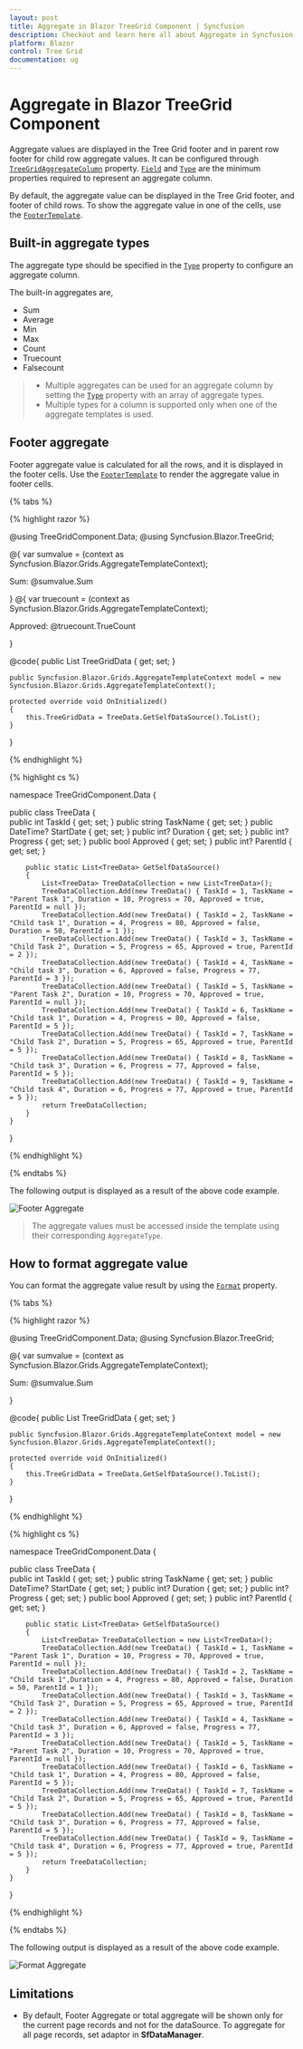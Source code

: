 ```yaml
---
layout: post
title: Aggregate in Blazor TreeGrid Component | Syncfusion
description: Checkout and learn here all about Aggregate in Syncfusion Blazor TreeGrid component and much more details.
platform: Blazor
control: Tree Grid
documentation: ug
---
```


# Aggregate in Blazor TreeGrid Component

Aggregate values are displayed in the Tree Grid footer and in parent row footer for child row aggregate values. It can be configured through [`TreeGridAggregateColumn`](https://help.syncfusion.com/cr/blazor/Syncfusion.Blazor~Syncfusion.Blazor.TreeGrid.TreeGridAggregateColumn.html) property.  [`Field`](https://help.syncfusion.com/cr/blazor/Syncfusion.Blazor~Syncfusion.Blazor.TreeGrid.TreeGridAggregateColumn~Field.html) and [`Type`](https://help.syncfusion.com/cr/blazor/Syncfusion.Blazor~Syncfusion.Blazor.TreeGrid.TreeGridAggregateColumn~Type.html) are the minimum properties required to represent an aggregate column.

By default, the aggregate value can be displayed in the Tree Grid footer, and footer of child rows. To show the aggregate value in one of the cells, use the [`FooterTemplate`](https://help.syncfusion.com/cr/blazor/Syncfusion.Blazor~Syncfusion.Blazor.TreeGrid.TreeGridAggregateColumn~FooterTemplate.html).

## Built-in aggregate types

The aggregate type should be specified in the [`Type`](https://help.syncfusion.com/cr/blazor/Syncfusion.Blazor~Syncfusion.Blazor.TreeGrid.TreeGridAggregateColumn~Type.html) property to configure an aggregate column.

The built-in aggregates are,
* Sum
* Average
* Min
* Max
* Count
* Truecount
* Falsecount

> * Multiple aggregates can be used for an aggregate column by setting the [`Type`](https://help.syncfusion.com/cr/blazor/Syncfusion.Blazor~Syncfusion.Blazor.TreeGrid.TreeGridAggregateColumn~Type.html) property with an array of aggregate types.
> * Multiple types for a column is supported only when one of the aggregate templates is used.

## Footer aggregate

Footer aggregate value is calculated for all the rows, and it is displayed in the footer cells. Use the [`FooterTemplate`](https://help.syncfusion.com/cr/blazor/Syncfusion.Blazor~Syncfusion.Blazor.TreeGrid.TreeGridAggregateColumn~FooterTemplate.html) to render the aggregate value in footer cells.

{% tabs %}

{% highlight razor %}

@using TreeGridComponent.Data;
@using Syncfusion.Blazor.TreeGrid;

<SfTreeGrid DataSource="@TreeGridData" IdMapping="TaskId" ParentIdMapping="ParentId" AllowPaging="true" TreeColumnIndex="1">
    <TreeGridAggregates>
        <TreeGridAggregate ShowChildSummary="false">
            <TreeGridAggregateColumns>
                <TreeGridAggregateColumn Field="Duration" Type="Syncfusion.Blazor.Grids.AggregateType.Sum" Format="C2">
                    <FooterTemplate>
                        @{
                            var sumvalue = (context as Syncfusion.Blazor.Grids.AggregateTemplateContext);
                            <div>
                                <p>Sum: @sumvalue.Sum</p>
                            </div>
                        }
                    </FooterTemplate>
                </TreeGridAggregateColumn>
                <TreeGridAggregateColumn Field="Approved" Type="Syncfusion.Blazor.Grids.AggregateType.TrueCount" Format="C2">
                    <FooterTemplate>
                        @{
                            var truecount = (context as Syncfusion.Blazor.Grids.AggregateTemplateContext);
                            <div>
                                <p>Approved: @truecount.TrueCount</p>
                            </div>
                        }
                    </FooterTemplate>
                </TreeGridAggregateColumn>              
            </TreeGridAggregateColumns>
        </TreeGridAggregate>
    </TreeGridAggregates>
    <TreeGridColumns>
        <TreeGridColumn Field="TaskId" HeaderText="Task ID" Width="80" TextAlign="Syncfusion.Blazor.Grids.TextAlign.Right"></TreeGridColumn>
        <TreeGridColumn Field="TaskName" HeaderText="Task Name" Width="100"></TreeGridColumn>
        <TreeGridColumn Field="Duration" HeaderText="Duration" Width="100" TextAlign="Syncfusion.Blazor.Grids.TextAlign.Right"></TreeGridColumn>
        <TreeGridColumn Field="Progress" HeaderText="Progress" Width="100" TextAlign="Syncfusion.Blazor.Grids.TextAlign.Right"></TreeGridColumn>
        <TreeGridColumn Field="Approved" HeaderText="Approved" TextAlign="Syncfusion.Blazor.Grids.TextAlign.Center" DisplayAsCheckBox="true" Width="100">
        </TreeGridColumn>
    </TreeGridColumns>
</SfTreeGrid>

@code{
    public List<TreeData> TreeGridData { get; set; }

    public Syncfusion.Blazor.Grids.AggregateTemplateContext model = new Syncfusion.Blazor.Grids.AggregateTemplateContext();

    protected override void OnInitialized()
    {
        this.TreeGridData = TreeData.GetSelfDataSource().ToList();
    }
}

{% endhighlight %}

{% highlight cs %}

namespace TreeGridComponent.Data {

 public class TreeData
    {     
            public int TaskId { get; set; }
            public string TaskName { get; set; }
            public DateTime? StartDate { get; set; }
            public int? Duration { get; set; }
            public int? Progress { get; set; }
            public bool Approved { get; set; }
            public int? ParentId { get; set; }
        
        public static List<TreeData> GetSelfDataSource()
        {
            List<TreeData> TreeDataCollection = new List<TreeData>();
            TreeDataCollection.Add(new TreeData() { TaskId = 1, TaskName = "Parent Task 1", Duration = 10, Progress = 70, Approved = true, ParentId = null });
            TreeDataCollection.Add(new TreeData() { TaskId = 2, TaskName = "Child task 1", Duration = 4, Progress = 80, Approved = false, Duration = 50, ParentId = 1 });
            TreeDataCollection.Add(new TreeData() { TaskId = 3, TaskName = "Child Task 2", Duration = 5, Progress = 65, Approved = true, ParentId = 2 });
            TreeDataCollection.Add(new TreeData() { TaskId = 4, TaskName = "Child task 3", Duration = 6, Approved = false, Progress = 77, ParentId = 3 });
            TreeDataCollection.Add(new TreeData() { TaskId = 5, TaskName = "Parent Task 2", Duration = 10, Progress = 70, Approved = true, ParentId = null });
            TreeDataCollection.Add(new TreeData() { TaskId = 6, TaskName = "Child task 1", Duration = 4, Progress = 80, Approved = false, ParentId = 5 });
            TreeDataCollection.Add(new TreeData() { TaskId = 7, TaskName = "Child Task 2", Duration = 5, Progress = 65, Approved = true, ParentId = 5 });
            TreeDataCollection.Add(new TreeData() { TaskId = 8, TaskName = "Child task 3", Duration = 6, Progress = 77, Approved = false, ParentId = 5 });
            TreeDataCollection.Add(new TreeData() { TaskId = 9, TaskName = "Child task 4", Duration = 6, Progress = 77, Approved = true, ParentId = 5 });
            return TreeDataCollection;
        }
    }
}

{% endhighlight %}

{% endtabs %}

The following output is displayed as a result of the above code example.

![Footer Aggregate](images/summary.png)

> The aggregate values must be accessed inside the template using their corresponding `AggregateType`.

## How to format aggregate value

You can format the aggregate value result by using the [`Format`](https://help.syncfusion.com/cr/blazor/Syncfusion.Blazor~Syncfusion.Blazor.TreeGrid.TreeGridAggregateColumn~Format.html) property.

{% tabs %}

{% highlight razor %}

@using TreeGridComponent.Data;
@using Syncfusion.Blazor.TreeGrid;

<SfTreeGrid DataSource="@TreeGridData" IdMapping="TaskId" ParentIdMapping="ParentId" AllowPaging="true" TreeColumnIndex="1">
    <TreeGridAggregates>
        <TreeGridAggregate ShowChildSummary="false">
            <TreeGridAggregateColumns>
                <TreeGridAggregateColumn Field="Duration" Type="Syncfusion.Blazor.Grids.AggregateType.Sum" Format="C2">
                    <FooterTemplate>
                        @{
                            var sumvalue = (context as Syncfusion.Blazor.Grids.AggregateTemplateContext);
                            <div>
                                <p>Sum: @sumvalue.Sum</p>
                            </div>
                        }
                    </FooterTemplate>
                </TreeGridAggregateColumn>                            
            </TreeGridAggregateColumns>
        </TreeGridAggregate>
    </TreeGridAggregates>
    <TreeGridColumns>
        <TreeGridColumn Field="TaskId" HeaderText="Task ID" Width="80" TextAlign="Syncfusion.Blazor.Grids.TextAlign.Right"></TreeGridColumn>
        <TreeGridColumn Field="TaskName" HeaderText="Task Name" Width="100"></TreeGridColumn>
        <TreeGridColumn Field="Duration" HeaderText="Duration" Width="100" TextAlign="Syncfusion.Blazor.Grids.TextAlign.Right"></TreeGridColumn>
        <TreeGridColumn Field="Progress" HeaderText="Progress" Width="100" TextAlign="Syncfusion.Blazor.Grids.TextAlign.Right"></TreeGridColumn>
        <TreeGridColumn Field="Approved" HeaderText="Approved" TextAlign="Syncfusion.Blazor.Grids.TextAlign.Center" DisplayAsCheckBox="true" Width="100">
        </TreeGridColumn>
    </TreeGridColumns>
</SfTreeGrid>

@code{
    public List<TreeData> TreeGridData { get; set; }

    public Syncfusion.Blazor.Grids.AggregateTemplateContext model = new Syncfusion.Blazor.Grids.AggregateTemplateContext();

    protected override void OnInitialized()
    {
        this.TreeGridData = TreeData.GetSelfDataSource().ToList();
    }
}

{% endhighlight %}

{% highlight cs %}

namespace TreeGridComponent.Data {

 public class TreeData
    {     
            public int TaskId { get; set; }
            public string TaskName { get; set; }
            public DateTime? StartDate { get; set; }
            public int? Duration { get; set; }
            public int? Progress { get; set; }
            public bool Approved { get; set; }
            public int? ParentId { get; set; }
        
        public static List<TreeData> GetSelfDataSource()
        {
            List<TreeData> TreeDataCollection = new List<TreeData>();
            TreeDataCollection.Add(new TreeData() { TaskId = 1, TaskName = "Parent Task 1", Duration = 10, Progress = 70, Approved = true, ParentId = null });
            TreeDataCollection.Add(new TreeData() { TaskId = 2, TaskName = "Child task 1",Duration = 4, Progress = 80, Approved = false, Duration = 50, ParentId = 1 });
            TreeDataCollection.Add(new TreeData() { TaskId = 3, TaskName = "Child Task 2", Duration = 5, Progress = 65, Approved = true, ParentId = 2 });
            TreeDataCollection.Add(new TreeData() { TaskId = 4, TaskName = "Child task 3", Duration = 6, Approved = false, Progress = 77, ParentId = 3 });
            TreeDataCollection.Add(new TreeData() { TaskId = 5, TaskName = "Parent Task 2", Duration = 10, Progress = 70, Approved = true, ParentId = null });
            TreeDataCollection.Add(new TreeData() { TaskId = 6, TaskName = "Child task 1", Duration = 4, Progress = 80, Approved = false, ParentId = 5 });
            TreeDataCollection.Add(new TreeData() { TaskId = 7, TaskName = "Child Task 2", Duration = 5, Progress = 65, Approved = true, ParentId = 5 });
            TreeDataCollection.Add(new TreeData() { TaskId = 8, TaskName = "Child task 3", Duration = 6, Progress = 77, Approved = false, ParentId = 5 });
            TreeDataCollection.Add(new TreeData() { TaskId = 9, TaskName = "Child task 4", Duration = 6, Progress = 77, Approved = true, ParentId = 5 });
            return TreeDataCollection;
        }
    }
}

{% endhighlight %}

{% endtabs %}

The following output is displayed as a result of the above code example.

![Format Aggregate](images/aggregateformat.png)

<!-- Custom aggregate

To calculate the aggregate value with your own aggregate functions, use the custom aggregate option. To use custom aggregation, specify the [`Type`](https://help.syncfusion.com/cr/blazor/Syncfusion.Blazor~Syncfusion.Blazor.TreeGrid.TreeGridAggregateColumn~Type.html) as `Custom`, and provide the custom aggregate function in the [`CustomAggregate`](https://help.syncfusion.com/cr/blazor/Syncfusion.Blazor~Syncfusion.Blazor.TreeGrid.TreeGridAggregateColumn~CustomAggregate.html) property.

> To access the custom aggregate value inside the template, use the key as `Custom`.

-->

## Limitations

* By default, Footer Aggregate or total aggregate will be shown only for the current page records and not for the dataSource. To aggregate for all page records, set adaptor in **SfDataManager**.